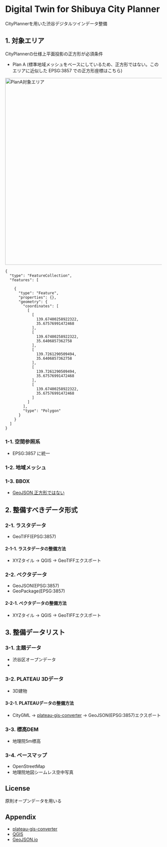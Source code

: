 # Digital Twin for Shibuya City Planner
CityPlannerを用いた渋谷デジタルツインデータ整備


## 1. 対象エリア
CityPlannerの仕様上平面投影の正方形が必須条件

* Plan A (標準地域メッシュをベースにしているため、正方形ではない。このエリアに近似した EPSG:3857 での正方形座標はこちら)
<img width="600" alt="PlanA対象エリア" src="https://github.com/furuhashilab/digitaltwin4shibuyaCP/assets/416977/7a2d8635-925e-48c4-846a-6ae0ca2f2452">

```
{
  "type": "FeatureCollection",
  "features": [
   
    {
      "type": "Feature",
      "properties": {},
      "geometry": {
        "coordinates": [
          [
            [
              139.67400258922322,
              35.67576991472468
            ],
            [
              139.67400258922322,
              35.6406857362758
            ],
            [
              139.7261290509494,
              35.6406857362758
            ],
            [
              139.7261290509494,
              35.67576991472468
            ],
            [
              139.67400258922322,
              35.67576991472468
            ]
          ]
        ],
        "type": "Polygon"
      }
    }
  ]
}
```


### 1-1. 空間参照系
* EPSG:3857 に統一

### 1-2. 地域メッシュ


### 1-3. BBOX
* [GeoJSON 正方形ではない](https://github.com/furuhashilab/digitaltwin4shibuyaCP/blob/main/data/BBOX/StudyAreaInShibuya_PlanA.geojson) 

## 2. 整備すべきデータ形式

### 2-1. ラスタデータ
* GeoTIFF(EPSG:3857)

#### 2-1-1. ラスタデータの整備方法
* XYZタイル → QGIS → GeoTIFFエクスポート

### 2-2. ベクタデータ
* GeoJSON(EPSG:3857)
* GeoPackage(EPSG:3857)

#### 2-2-1. ベクタデータの整備方法
* XYZタイル → QGIS → GeoTIFFエクスポート

## 3. 整備データリスト

### 3-1. 主題データ
* 渋谷区オープンデータ
* 

### 3-2. PLATEAU 3Dデータ
* 3D建物

#### 3-2-1. PLATEAUデータの整備方法
* CityGML → [plateau-gis-converter](https://github.com/MIERUNE/plateau-gis-converter) → GeoJSON(EPSG:3857)エクスポート


### 3-3. 標高DEM
* 地理院5m標高

### 3-4. ベースマップ
* OpenStreetMap
* 地理院地図シームレス空中写真


## License
原則オープンデータを用いる


## Appendix
* [plateau-gis-converter](https://github.com/MIERUNE/plateau-gis-converter)
* [QGIS](https://qgis.org/)
* [GeoJSON.io](https://geojson.io/)


